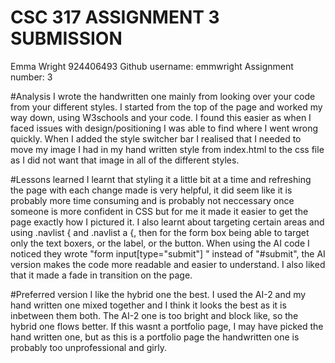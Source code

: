 # CSC 317 ASSIGNMENT 3 SUBMISSION

Emma Wright
924406493
Github username: emmwright
Assignment number: 3

#Analysis
I wrote the handwritten one mainly from looking over your code from your different styles. I started from the top of the page and worked my way down, using W3schools and your code. I found this easier as when I faced issues with design/positioning I was able to find where I went wrong quickly. 
When I added the style switcher bar I realised that I needed to move my image I had in my hand written style from index.html to the css file as I did not want that image in all of the different styles. 

#Lessons learned
I learnt that styling it a little bit at a time and refreshing the page with each change made is very helpful, it did seem like it is probably more time consuming and is probably not neccessary once someone is more confident in CSS but for me it made it easier to get the page exactly how I pictured it. I also learnt about targeting certain areas and using .navlist { and .navlist a {, then for the form box being able to target only the text boxers, or the label, or the button. 
When using the AI code I noticed they wrote "form input[type="submit"] " instead of "#submit", the AI version makes the code more readable and easier to understand. I also liked that it made a fade in transition on the page. 

#Preferred version
I like the hybrid one the best. I used the AI-2 and my hand written one mixed together and I think it looks the best as it is inbetween them both. The AI-2 one is too bright and block like, so the hybrid one flows better. If this wasnt a portfolio page, I may have picked the hand written one, but as this is a portfolio page the handwritten one is probably too unprofessional and girly. 